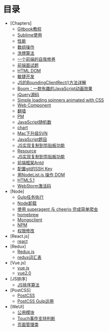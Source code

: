 # 目录

* [Chapters]
    * [Gitbook教程](chapters/gitbook.md)
    * [Sublime使用](chapters/sublime.md)
    * [性能](chapters/performance.md)
    * [数组操作](chapters/array.md)
    * [洗牌算法](chapters/shuffle.md)
    * [一个前端的自我修养](chapters/fe.md)
    * [前端面试题](chapters/interview.md)
    * [HTML DOM](chapters/dom.md)
    * [敏捷开发](chapters/scrum.md)
    * [JS的BoundingClientRect()方法详解](chapters/bc-rect.md)
    * [Boom：一款有趣的JavaScript动画效果](chapters/boom.md)
    * [jQuery源码](chapters/jquery.md)
    * [Simple loading spinners animated with CSS](chapters/css-spinners.md)
    * [Web Component](chapters/component.md)
    * [翻墙](chapters/overseas.md)
    * [PM](chapters/pm.md)
    * [JavaScript随机数](chapters/js-random.md)
    * [chart](chapters/chart.md)
    * [Mac下升级SVN](chapters/mac-svn.md)
    * [JavaScript题目](chapters/javascript.md)
    * [JS实现复制到剪贴板功能](chapters/copy.md)
    * [Resource](chapters/resource.md)
    * [JS实现复制到剪贴板功能](chapters/copy.md)
    * [前端框架Antd](chapters/antd.md)
    * [配置git的SSH Key](chapters/git.config.md)
    * [用NodeList.js 操作 DOM](chapters/nodelist.md)
    * [HTML5.1](chapters/html5.1.md)
    * [WebStorm激活码](chapters/webstorm.md)
* [Node]
    * [Gulp任务执行](node/gulp.md)
    * [Node卸载](node/node-remove.md)
    * [使用 superagent 与 cheerio 完成简单爬虫](node/net.md)
    * [homebrew](node/homebrew.md)
    * [Mongoclient](node/Mongoclient.md)
    * [NPM](node/npm.md)
    * [权限修改](node/chmod.md)
* [React.js]
    * [react](react/react.md)
* [Redux]
    * [Redux.js](redux/redux.md)
    * [redux词汇表](redux/redux.glossary.md)
* [Vue.js]
    * [vue.js](vue/vue.md)
    * [vue2.0](vue/vue.2.0.md)
* [JS排序]
    * [JS排序算法](js-sort/sort.md)
* [PostCSS]
    * [PostCSS](/postcss/chapter01.md)
    * [PostCSS Gulp运用](/postcss/chapter02.md)
* [WeUI]
    * [公用模块](/weui/mixin.md)
    * [Touch事件支持判断](/weui/touch.md)
    * [页面管理类](/weui/page-manager.md)